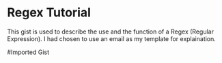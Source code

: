 # Regex Tutorial 

This gist is used to describe the use and the function of a Regex (Regular Expression). I had chosen to use an email as my template for explaination. 

#Imported Gist
<script src="https://gist.github.com/Johanstraus/9d3c5ecfc3a82cce46b5b9a907cef524.js"></script>
